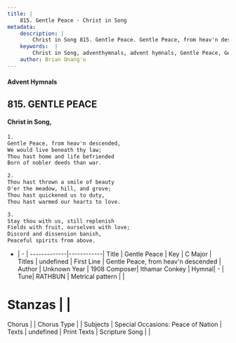 ```yaml
---
title: |
    815. Gentle Peace - Christ in Song
metadata:
    description: |
        Christ in Song 815. Gentle Peace. Gentle Peace, from heav'n descended, We would live beneath thy law; Thou hast home and life befriended Born of nobler deeds than war.
    keywords:  |
        Christ in Song, adventhymnals, advent hymnals, Gentle Peace, Gentle Peace, from heav'n descended. 
    author: Brian Onang'o
---
```


#### Advent Hymnals
## 815. GENTLE PEACE
####  Christ in Song,

```txt
1.
Gentle Peace, from heav'n descended,
We would live beneath thy law;
Thou hast home and life befriended
Born of nobler deeds than war.

2.
Thou hast thrown a smile of beauty
O'er the meadow, hill, and grove;
Thou hast quickened us to duty,
Thou hast warmed our hearts to love.

3.
Stay thou with us, still replenish
Fields with fruit, ourselves with love;
Discord and dissension banish,
Peaceful spirits from above.

```

- |   -  |
-------------|------------|
Title | Gentle Peace |
Key | C Major |
Titles | undefined |
First Line | Gentle Peace, from heav'n descended |
Author | Unknown
Year | 1908
Composer| Ithamar Conkey |
Hymnal|  - |
Tune| RATHBUN |
Metrical pattern | |
# Stanzas |  |
Chorus |  |
Chorus Type |  |
Subjects | Special Occasions: Peace of Nation |
Texts | undefined |
Print Texts | 
Scripture Song |  |
    
